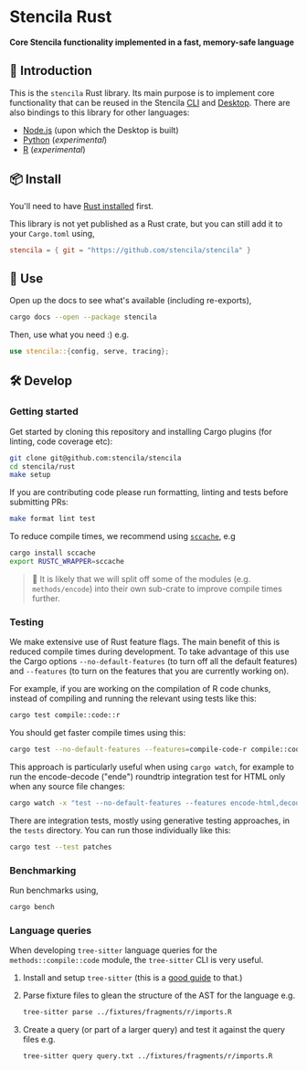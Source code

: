 # Stencila Rust

**Core Stencila functionality implemented in a fast, memory-safe language**

## 🦀 Introduction

This is the `stencila` Rust library. Its main purpose is to implement core functionality that can be reused in the Stencila [CLI](../cli) and [Desktop](../desktop). There are also bindings to this library for other languages:

- [Node.js](../node) (upon which the Desktop is built)
- [Python](../python) (_experimental_)
- [R](../r) (_experimental_)

## 📦 Install

You'll need to have [Rust installed](https://rustup.rs) first.

This library is not yet published as a Rust crate, but you can still add it to your `Cargo.toml` using,

```toml
stencila = { git = "https://github.com/stencila/stencila" }
```

## 🚀 Use

Open up the docs to see what's available (including re-exports),

```bash
cargo docs --open --package stencila
```

Then, use what you need :) e.g.

```rust
use stencila::{config, serve, tracing};
```

## 🛠️ Develop

### Getting started

Get started by cloning this repository and installing Cargo plugins (for linting, code coverage etc):

```sh
git clone git@github.com:stencila/stencila
cd stencila/rust
make setup
```

If you are contributing code please run formatting, linting and tests before submitting PRs:

```sh
make format lint test
```

To reduce compile times, we recommend using [`sccache`](https://github.com/mozilla/sccache), e.g

```sh
cargo install sccache
export RUSTC_WRAPPER=sccache
```

> 📢 It is likely that we will split off some of the modules (e.g. `methods/encode`) into their own sub-crate to improve compile times further.

### Testing

We make extensive use of Rust feature flags. The main benefit of this is reduced compile times during development. To take advantage of this use the Cargo options `--no-default-features` (to turn off all the default features) and `--features` (to turn on the features that you are currently working on).

For example, if you are working on the compilation of R code chunks, instead of compiling and running the relevant using tests like this:

```sh
cargo test compile::code::r
```

You should get faster compile times using this:

```sh
cargo test --no-default-features --features=compile-code-r compile::code::r
```

This approach is particularly useful when using `cargo watch`, for example to run the encode-decode ("ende") roundtrip integration test for HTML only when any source file changes:

```sh
cargo watch -x "test --no-default-features --features encode-html,decode-html --test ende html"
```

There are integration tests, mostly using generative testing approaches, in the `tests` directory. You can run those individually like this:

```sh
cargo test --test patches
```

### Benchmarking

Run benchmarks using,

```sh
cargo bench
```

### Language queries

When developing `tree-sitter` language queries for the `methods::compile::code` module, the `tree-sitter` CLI is very useful.

1. Install and setup `tree-sitter` (this is a [good guide](https://dcreager.net/tree-sitter/getting-started/) to that.)

2. Parse fixture files to glean the structure of the AST for the language e.g.

    ```sh
    tree-sitter parse ../fixtures/fragments/r/imports.R
    ```

3. Create a query (or part of a larger query) and test it against the query files e.g.

    ```sh
    tree-sitter query query.txt ../fixtures/fragments/r/imports.R
    ```
